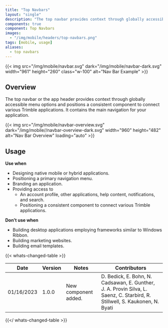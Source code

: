 ```yaml
---
title: "Top Navbars"
layout: "single"
description: "The top navbar provides context through globally accessible menu options."
components: true
component: Top Navbars
images:
  - "/img/mobile/headers/top-navbars.png"
tags: [mobile, usage]
aliases:
  - top navbars
---
```


{{< img src="/img/mobile/navbar.svg" dark="/img/mobile/navbar-dark.svg" width="961" height="260" class="w-100" alt="Nav Bar Example" >}}

## Overview

The top navbar or the app header provides context through globally accessible menu options and positions a consistent component to connect various Trimble applications. It contains the main navigation for your application.

{{< img src="/img/mobile/navbar-overview.svg" dark="/img/mobile//navbar-overview-dark.svg" width="960" height="482" alt="Nav Bar Overview" loading="auto" >}}

## Usage

**Use when**

- Designing native mobile or hybrid applications.
- Positioning a primary navigation menu.
- Branding an application.
- Providing access to
  - An account profile, other applications, help content, notifications, and search.
  - Positioning a consistent component to connect various Trimble applications.

**Don’t use when**

- Building desktop applications employing frameworks similar to Windows Ribbon.
- Building marketing websites.
- Building email templates.


{{< whats-changed-table >}}

| Date       | Version | Notes                               | Contributors |
| ---------- | ------- | ----------------------------------- | ------------ |
| 01/16/2023 | 1.0.0   | New component added. | D. Bedick, E. Bohn, N. Cadsawan, E. Gunther, J. A. Provin Silva, L. Saenz, C. Starbird, R. Stillwell, S. Kaukonen, N. Byati  |

{{</ whats-changed-table >}}
